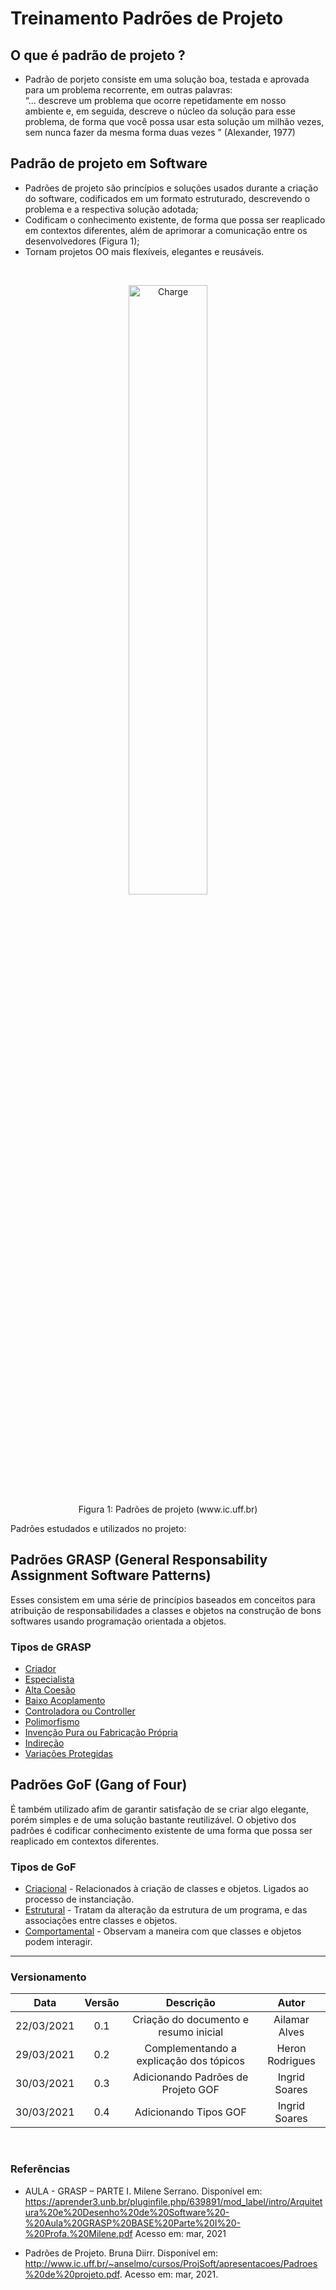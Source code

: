 # Treinamento Padrões de Projeto

## O que é padrão de projeto ?
- Padrão de porjeto consiste em uma solução boa, testada e aprovada para um problema recorrente, em outras palavras: <br>
	“... descreve um problema que ocorre repetidamente em nosso
	ambiente e, em seguida, descreve o núcleo da solução para esse 
	problema, de forma que você possa usar esta solução um milhão 
	vezes, sem nunca fazer da mesma forma duas vezes ”
	(Alexander, 1977)

## Padrão de projeto em Software
- Padrões de projeto são princípios e soluções usados durante a criação do software, codificados em um formato estruturado, descrevendo o problema e a respectiva solução adotada;
- Codificam o conhecimento existente, de forma que possa ser reaplicado em contextos diferentes, além de aprimorar a comunicação entre os desenvolvedores (Figura 1);
- Tornam projetos OO mais flexíveis, elegantes e reusáveis.

<br>

<p align="center">
  <img src="https://github.com/UnBArqDsw2020-2/2020.2_G6_RocketX/blob/main/docs/assets/img/padroes-design/charge-grasp.png" alt="Charge" width="50%"/> <br>
  Figura 1: Padrões de projeto (www.ic.uff.br)
</p>

Padrões estudados e utilizados no projeto:

## Padrões GRASP (General Responsability Assignment Software Patterns)
Esses consistem em uma série de princípios baseados em conceitos para atribuição de responsabilidades a classes e objetos na 
construção de bons softwares usando programação orientada a objetos.

### Tipos de GRASP

* [Criador]()
* [Especialista]()
* [Alta Coesão]()
* [Baixo Acoplamento]()
* [Controladora ou Controller]()
* [Polimorfismo]()
* [Invenção Pura ou Fabricação Própria]()
* [Indireção]()
* [Variações Protegidas]()

## Padrões GoF (Gang of Four)
É também utilizado afim de garantir satisfação de se criar algo elegante, porém simples e de uma solução bastante reutilizável. 
O objetivo dos padrões é codificar conhecimento existente de uma forma que possa ser reaplicado em contextos diferentes.

### Tipos de GoF

* [Criacional]() - Relacionados à criação de classes e objetos. Ligados ao processo de instanciação.
* [Estrutural]() - Tratam da alteração da estrutura de um programa, e das associações entre classes e objetos. 
* [Comportamental]() - Observam a maneira com que classes e objetos podem interagir.

---

### Versionamento

|Data|Versão|Descrição|Autor|
|:--:|:----:|:-------:|:---:|
|22/03/2021| 0.1 | Criação do documento e resumo inicial | Ailamar Alves
|29/03/2021| 0.2 | Complementando a explicação dos tópicos | Heron Rodrigues
|30/03/2021| 0.3 | Adicionando Padrões de Projeto GOF  | Ingrid Soares 
|30/03/2021| 0.4 | Adicionando Tipos GOF | Ingrid Soares 

<br>

### Referências 
 - AULA - GRASP – PARTE I. Milene Serrano. Disponível em: <https://aprender3.unb.br/pluginfile.php/639891/mod_label/intro/Arquitetura%20e%20Desenho%20de%20Software%20-%20Aula%20GRASP%20BASE%20Parte%20I%20-%20Profa.%20Milene.pdf> Acesso em: mar, 2021

- Padrões de Projeto. Bruna Diirr. Disponível em: <http://www.ic.uff.br/~anselmo/cursos/ProjSoft/apresentacoes/Padroes%20de%20projeto.pdf>. Acesso em: mar, 2021.
